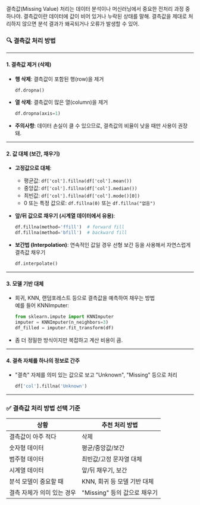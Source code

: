 결측값(Missing Value) 처리는 데이터 분석이나 머신러닝에서 중요한 전처리 과정 중 하나야. 결측값이란 데이터에 값이 비어 있거나 누락된 상태를 말해. 결측값을 제대로 처리하지 않으면 분석 결과가 왜곡되거나 오류가 발생할 수 있어.

### 🔍 결측값 처리 방법

---

#### 1. **결측값 제거 (삭제)**

- **행 삭제**: 결측값이 포함된 행(row)을 제거
  ```python
  df.dropna()
  ```
- **열 삭제**: 결측값이 많은 열(column)을 제거
  ```python
  df.dropna(axis=1)
  ```
- **주의사항**: 데이터 손실이 클 수 있으므로, 결측값의 비율이 낮을 때만 사용이 권장돼.

---

#### 2. **값 대체 (보간, 채우기)**

- **고정값으로 대체**:
  - 평균값: `df['col'].fillna(df['col'].mean())`
  - 중앙값: `df['col'].fillna(df['col'].median())`
  - 최빈값: `df['col'].fillna(df['col'].mode()[0])`
  - 0 또는 특정 값으로: `df.fillna(0)` 또는 `df.fillna("없음")`
  
- **앞/뒤 값으로 채우기 (시계열 데이터에서 유용)**:
  ```python
  df.fillna(method='ffill')  # forward fill
  df.fillna(method='bfill')  # backward fill
  ```

- **보간법 (Interpolation)**:
  연속적인 값일 경우 선형 보간 등을 사용해서 자연스럽게 결측값 채우기
  ```python
  df.interpolate()
  ```

---

#### 3. **모델 기반 대체**

- 회귀, KNN, 랜덤포레스트 등으로 결측값을 예측하여 채우는 방법  
  예를 들어 KNNImputer:
  ```python
  from sklearn.impute import KNNImputer
  imputer = KNNImputer(n_neighbors=3)
  df_filled = imputer.fit_transform(df)
  ```

- 좀 더 정밀한 방식이지만 복잡하고 계산 비용이 큼.

---

#### 4. **결측 자체를 하나의 정보로 간주**

- "결측" 자체를 의미 있는 값으로 보고 "Unknown", "Missing" 등으로 처리
  ```python
  df['col'].fillna('Unknown')
  ```

---

### ✅ 결측값 처리 방법 선택 기준

| 상황 | 추천 처리 방법 |
|------|----------------|
| 결측값이 아주 적다 | 삭제 |
| 숫자형 데이터 | 평균/중앙값/보간 |
| 범주형 데이터 | 최빈값/고정 문자열 대체 |
| 시계열 데이터 | 앞/뒤 채우기, 보간 |
| 분석 모델이 중요할 때 | KNN, 회귀 등 모델 기반 대체 |
| 결측 자체가 의미 있는 경우 | "Missing" 등의 값으로 채우기 |

